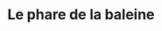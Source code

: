 ---
title: "Le phare de la baleine"
url: /saint-martin-de-re/le-phare-de-la-baleine/
shop: Kleidung
---